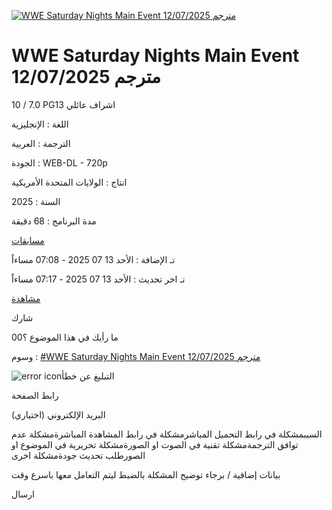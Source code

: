 [![WWE Saturday Nights Main Event 12/07/2025 مترجم](https://img.downet.net/thumb/260x380/uploads/4v9Hg.jpg)](https://img.downet.net/uploads/4v9Hg.jpg)

# WWE Saturday Nights Main Event 12/07/2025 مترجم

10 / 7.0 PG13 اشراف عائلي

اللغة : الإنجليزية

الترجمة : العربية

الجودة : WEB-DL - 720p

انتاج : الولايات المتحدة الأمريكية

السنة : 2025

مدة البرنامج : 68 دقيقة

[مسابقات](https://ak.sv/shows?category=73)

تـ الإضافة : الأحد 13 07 2025 - 07:08 مساءاً

تـ اخر تحديث : الأحد 13 07 2025 - 07:17 مساءاً

[مشاهدة](https://ak.sv/shows/2807/wwe-saturday-nights-main-event-12-07-2025-%D9%85%D8%AA%D8%B1%D8%AC%D9%85#downloads)

شارك

ما رأيك في هذا الموضوع ؟00

وسوم : [#WWE Saturday Nights Main Event 12/07/2025 مترجم](https://ak.sv/shows?tag=44241)

![error icon](https://ak.sv/style/assets/images/report.svg)التبليغ عن خطأ

رابط الصفحة

البريد الإلكتروني (اختياري)

السببمشكلة في رابط التحميل المباشرمشكلة في رابط المشاهدة المباشرةمشكلة عدم توافق الترجمةمشكلة تقنية في الصوت او الصورةمشكلة تحريرية في الموضوع او الصورطلب تحديث جودةمشكلة اخرى

بيانات إضافية / برجاء توضيح المشكلة بالضبط ليتم التعامل معها باسرع وقت

ارسال